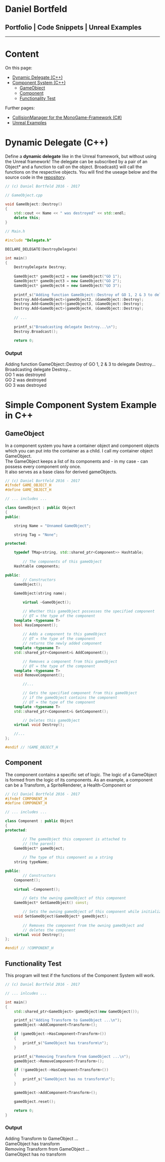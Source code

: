 # Daniel Bortfeld  

## Portfolio | Code Snippets | Unreal Examples  
***  


# Content

On this page:    
+ [Dynamic Delegate (C++)](#Dynamic_Delegate)
+ [Component System (C++)](#Component_System)
	+ [GameObject](#GameObject)
	+ [Component](#Component)
	+ [Functionality Test](#Test)
	
Further pages:    
+ [CollisionManager for the MonoGame-Framework (C#)](https://ogoxhammerschild.github.io/Collision/)
+ [Unreal Examples](https://ogoxhammerschild.github.io/Unreal-Examples/)   

<a name="Dynamic_Delegate"/>

# Dynamic Delegate (C++)

Define a **dynamic delegate** like in the Unreal framework, but without using the Unreal framework! The delegate can be subscribed by a pair of an Object\* and a function to call on the object. Broadcast() will call the functions on the respective objects.
You will find the useage below and the source code in the [repository](https://github.com/OgoxHammerschild/OgoxHammerschild.github.io/blob/master/Composition/Delegate.h).

```c++
// (c) Daniel Bortfeld 2016 - 2017

// GameObject.cpp

void GameObject::Destroy()
{
	std::cout << Name << " was destroyed" << std::endl;
	delete this;
}

// Main.h

#include "Delegate.h"

DECLARE_DELEGATE(DestroyDelegate)

int main()
{
	DestroyDelegate Destroy;
    
	GameObject* gameObject2 = new GameObject("GO 1");
	GameObject* gameObject3 = new GameObject("GO 2");
	GameObject* gameObject4 = new GameObject("GO 3");
    
    printf_s("Adding function GameObject::Destroy of GO 1, 2 & 3 to delegate Destroy...\n");
	Destroy.Add<GameObject>(gameObject2, &GameObject::Destroy);
	Destroy.Add<GameObject>(gameObject3, &GameObject::Destroy);
	Destroy.Add<GameObject>(gameObject4, &GameObject::Destroy);
    
    // ...
    
    printf_s("Broadcasting delegate Destroy...\n");
	Destroy.Broadcast();
    
    return 0;
```

### Output

Adding function GameObject::Destroy of GO 1, 2 & 3 to delegate Destroy...    
Broadcasting delegate Destroy...    
GO 1 was destroyed    
GO 2 was destroyed    
GO 3 was destroyed    


<a name="Component_System"/>

# Simple Component System Example in C++

<a name="GameObject"/>

## GameObject

In a component system you have a container object and component objects which you can put into the container as a child. I call my container object GameObject.   
The GameObject keeps a list of its components and  - in my case - can possess every component only once.   
It also serves as a base class for derived gameObjects.

```c++
// (c) Daniel Bortfeld 2016 - 2017
#ifndef GAME_OBJECT_H
#define GAME_OBJECT_H

// ... includes ...

class GameObject : public Object
{
public:

	string Name = "Unnamed GameObject";

	string Tag = "None";

protected:

	typedef TMap<string, std::shared_ptr<Component>> Hashtable;
	
        // The components of this gameObject
	Hashtable components;

public:
        // Constructors
	GameObject();
	
	GameObject(string name);

        virtual ~GameObject();

        // Whether this gameObject possesses the specified component
        // @T = the type of the component
	template <typename T>
	bool HasComponent();
	
        // Adds a component to this gameObject
        // @T = the type of the component
        // returns the newly added component
	template <typename T>
	std::shared_ptr<Component>& AddComponent();

        // Removes a component from this gameObject
        // @T = the type of the component
	template <typename T>
	void RemoveComponent();

        //...

        // Gets the specified component from this gameObject
        // if the gameObject contains the component
        // @T = the type of the component
	template <typename T>
	std::shared_ptr<Component>& GetComponent();

        // Deletes this gameObject 
	virtual void Destroy();

	//...
};

#endif // !GAME_OBJECT_H
```   

<a name="Component"/>

## Component

The component contains a specific set of logic. The logic of a GameObject is formed from the logic of its components.
As an example, a component can be a Transform, a SpriteRenderer, a Health-Component or 

```c++
// (c) Daniel Bortfeld 2016 - 2017
#ifndef COMPONENT_H
#define COMPONENT_H

// ... includes ...

class Component : public Object
{
protected:

        // The gameObject this component is attached to
        // (the parent)
	GameObject* gameObject;
	
        // The type of this component as a string
	string typeName;

public:
        // Constructors
	Component();
	
	virtual	~Component();

        // Gets the owning gameObject of this component
	GameObject* GetGameObject() const;

        // Sets the owning gameObject of this component while initialization
	void SetGameObject(GameObject* gameObject);
	
        // Removes the component from the owning gameObject and 
        // deletes the component
	virtual void Destroy();
};

#endif // !COMPONENT_H
```


<a name="Test"/>

## Functionality Test

This program will test if the functions of the Component System will work.

```c++
// (c) Daniel Bortfeld 2016 - 2017

// ... inlcudes ...

int main()
{
	std::shared_ptr<GameObject> gameObject(new GameObject());

	printf_s("Adding Transform to GameObject ...\n");
	gameObject->AddComponent<Transform>();

	if (gameObject->HasComponent<Transform>())
	{
		printf_s("GameObject has transform\n");
	}

	printf_s("Removing Transform from GameObject ...\n");
	gameObject->RemoveComponent<Transform>();

	if (!gameObject->HasComponent<Transform>())
	{
		printf_s("GameObject has no transform\n");
	}

	gameObject->AddComponent<Transform>();

	gameObject.reset();

	return 0;
}
```

### Output

Adding Transform to GameObject ...    
GameObject has transform    
Removing Transform from GameObject ...    
GameObject has no transform     
